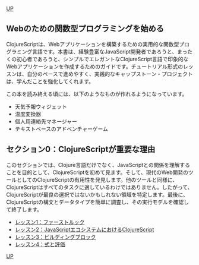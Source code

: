[UP](README.md)

## Webのための関数型プログラミングを始める

ClojureScriptは、Webアプリケーションを構築するための実用的な関数型プログラミング言語です。本書は、経験豊富なJavaScript開発者であろうと、まったくの初心者であろうと、シンプルでエレガントなClojureScript言語で印象的なWebアプリケーションを作成するためのガイドです。チュートリアル形式のレッスンは、自分のペースで進めやすく、実践的なキャップストーン・プロジェクトは、学んだことを強化してくれます。

この本を読み終える頃には、以下のようなものが作れるようになっています。

- 天気予報ウィジェット
- 温度変換器
- 個人用連絡先マネージャー
- テキストベースのアドベンチャーゲーム

## セクション0：ClojureScriptが重要な理由

このセクションでは、Clojure言語だけでなく、JavaScriptとの関係を理解することを目的として、ClojureScriptを初めて見ます。そして、現代のWeb開発のツールとしてのClojureScriptの有用性を発見します。他のツールと同様に、ClojureScriptはすべてのタスクに適しているわけではありません。したがって、ClojureScriptが最良の選択ではないかもしれない領域を特定します。最後に、ClojureScriptの構文とデータタイプを簡単に調査し、その実行モデルを確認して終了します。

- [レッスン1：ファーストルック](000_01.md)
- [レッスン2：JavaScriptエコシステムにおけるClojureScript](000_02.md)
- [レッスン3：ビルディングブロック](000_03.md)
- [レッスン4：式と評価](000_04.md)

[UP](README.md)